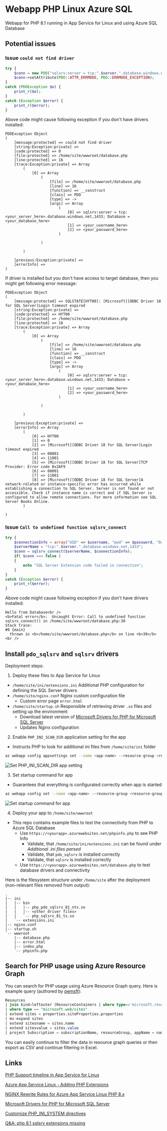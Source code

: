 # Webapp PHP Linux Azure SQL

Webapp for PHP 8.1 running in App Service for Linux and using Azure SQL Database

## Potential issues

### Issue `could not find driver`

```php
try {
    $conn = new PDO("sqlsrv:server = tcp:".$server.".database.windows.net,1433; Database = ".$database, $username, $password);
    $conn->setAttribute(PDO::ATTR_ERRMODE, PDO::ERRMODE_EXCEPTION);
}
catch (PDOException $e) {
    print_r($e);
}
catch (Exception $error) {
    print_r($error);
}
```

Above code might cause following exception if you don't have drivers installed:

```
PDOException Object
(
    [message:protected] => could not find driver
    [string:Exception:private] => 
    [code:protected] => 0
    [file:protected] => /home/site/wwwroot/database.php
    [line:protected] => 16
    [trace:Exception:private] => Array
        (
            [0] => Array
                (
                    [file] => /home/site/wwwroot/database.php
                    [line] => 16
                    [function] => __construct
                    [class] => PDO
                    [type] => ->
                    [args] => Array
                        (
                            [0] => sqlsrv:server = tcp:<your_server_here>.database.windows.net,1433; Database = <your_database_here>
                            [1] => <your_username_here>
                            [2] => <your_password_here>
                        )

                )

        )

    [previous:Exception:private] => 
    [errorInfo] => 
)
```

If driver is installed but you don't have access to target database,
then you might get following error message:

```
PDOException Object
(
    [message:protected] => SQLSTATE[HYT00]: [Microsoft][ODBC Driver 18 for SQL Server]Login timeout expired
    [string:Exception:private] => 
    [code:protected] => HYT00
    [file:protected] => /home/site/wwwroot/database.php
    [line:protected] => 16
    [trace:Exception:private] => Array
        (
            [0] => Array
                (
                    [file] => /home/site/wwwroot/database.php
                    [line] => 16
                    [function] => __construct
                    [class] => PDO
                    [type] => ->
                    [args] => Array
                        (
                            [0] => sqlsrv:server = tcp:<your_server_here>.database.windows.net,1433; Database = <your_database_here>
                            [1] => <your_username_here>
                            [2] => <your_password_here>
                        )

                )

        )

    [previous:Exception:private] => 
    [errorInfo] => Array
        (
            [0] => HYT00
            [1] => 0
            [2] => [Microsoft][ODBC Driver 18 for SQL Server]Login timeout expired
            [3] => 08001
            [4] => 11001
            [5] => [Microsoft][ODBC Driver 18 for SQL Server]TCP Provider: Error code 0x2AF9
            [6] => 08001
            [7] => 11001
            [8] => [Microsoft][ODBC Driver 18 for SQL Server]A network-related or instance-specific error has occurred while establishing a connection to SQL Server. Server is not found or not accessible. Check if instance name is correct and if SQL Server is configured to allow remote connections. For more information see SQL Server Books Online.
        )

)
```

### Issue `Call to undefined function sqlsrv_connect`

```php
try {
    $connectionInfo = array("UID" => $username, "pwd" => $password, "Database" => $database, "LoginTimeout" => 30, "Encrypt" => 1, "TrustServerCertificate" => 0);
    $serverName = "tcp:".$server.".database.windows.net,1433";
    $conn = sqlsrv_connect($serverName, $connectionInfo);
    if( $conn === false )
    {
        echo "SQL Server Extension code failed in connection";
    }
}
catch (Exception $error) {
    print_r($error);
}
```

Above code might cause following exception if you don't have drivers installed:

```
Hello from Database<br />
<b>Fatal error</b>:  Uncaught Error: Call to undefined function sqlsrv_connect() in /home/site/wwwroot/database.php:30
Stack trace:
#0 {main}
  thrown in <b>/home/site/wwwroot/database.php</b> on line <b>30</b><br />
```

## Install `pdo_sqlsrv` and `sqlsrv` drivers

Deployment steps:

1. Deploy these files to App Service for Linux
  - `/home/site/ini/extensions.ini` Additional PHP configuration for defining the SQL Server drivers
  - `/home/site/nginx.conf` Nginx custom configuration file
    - Custom error page `error.html`
  - `/home/site/startup.sh` Responsible of retrieving driver `.so` files and setting up the environment
    - Download latest version of [Microsoft Drivers for PHP for Microsoft SQL Server](https://github.com/Microsoft/msphpsql)
    - Updates Nginx configuration

2. Enable `PHP_INI_SCAN_DIR` application setting for the app
  - Instructs PHP to look for additional ini files from `/home/site/ini` folder

```bash
az webapp config appsettings set --name <app-name> --resource-group <resource-group-name> --settings PHP_INI_SCAN_DIR="/usr/local/etc/php/conf.d:/home/site/ini"
```

![Set PHP_INI_SCAN_DIR app setting](https://user-images.githubusercontent.com/2357647/197830683-b0121256-dc2c-4b02-a6d4-d960781a009a.png)


3. Set startup command for app
  - Guarantees that everything is configurated correctly when app is started

```bash
az webapp config set --name <app-name> --resource-group <resource-group-name> --startup-file="/home/site/startup.sh"
```

![Set startup command for app](https://user-images.githubusercontent.com/2357647/197831083-611f47bf-3ba3-42ee-bbe0-906b8dbfe06f.png)

4. Deploy your app to `/home/site/wwwroot`
  - This repo contains example files to test the connectivity from PHP to Azure SQL Database
    - Use `https://<yourapp>.azurewebsites.net/phpinfo.php` to see PHP Info
      - Validate, that `/home/site/ini/extensions.ini` can be found under *Additional .ini files parsed*
      - Validate, that `pdo_sqlsrv` is installed correctly
      - Validate, that `sqlsrv` is installed correctly
    - Use `https://<yourapp>.azurewebsites.net/database.php` to test database drivers and connectivity

Here is the filesystem structure under `/home/site` after the deployment (non-relevant files removed from output):

```
.
|-- ini
|   |-- bin
|   |   |-- php_pdo_sqlsrv_81_nts.so
|   |   |-- <other driver files>
|   |   `-- php_sqlsrv_81_ts.so
|   `-- extensions.ini
|-- nginx.conf
|-- startup.sh
`-- wwwroot
    |-- database.php
    |-- error.html
    |-- index.php
    `-- phpinfo.php
```

## Search for PHP usage using Azure Resource Graph

You can search for PHP usage using Azure Resource Graph query. Here is example query (authored by [pemsft](https://github.com/pemsft)):

```sql
Resources
| join kind=leftouter (ResourceContainers | where type=='microsoft.resources/subscriptions' | project subscriptionName=name, subscriptionId) on subscriptionId
| where type == "microsoft.web/sites"
| extend sites = properties.siteProperties.properties
| mv-expand sites
| extend sitesname = sites.name
| extend sitesvalue = sites.value
| project Subscription = subscriptionName, resourceGroup, appName = name, kind, OS = sitesname, codeVersion = sites.value, location, subscriptionId, tags
```

You can easily continue to filter the data in resource graph queries or then export as CSV and continue filtering in Excel.

## Links

[PHP Support timeline in App Service for Linux](https://github.com/Azure/app-service-linux-docs/blob/master/Runtime_Support/php_support.md#support-timeline)

[Azure App Service Linux - Adding PHP Extensions](https://azureossd.github.io/2019/01/29/azure-app-service-linux-adding-php-extensions/)

[NGINX Rewrite Rules for Azure App Service Linux PHP 8.x](https://azureossd.github.io/2021/09/02/php-8-rewrite-rule/index.html)

[Microsoft Drivers for PHP for Microsoft SQL Server](https://github.com/Microsoft/msphpsql)

[Customize PHP_INI_SYSTEM directives](https://learn.microsoft.com/en-us/azure/app-service/configure-language-php?pivots=platform-linux#customize-php_ini_system-directives)

[Q&A: php 8.1 sqlsrv extensions missing](https://learn.microsoft.com/en-us/answers/questions/1051267/php-81-sqlsrv-extensions-missing.html)
